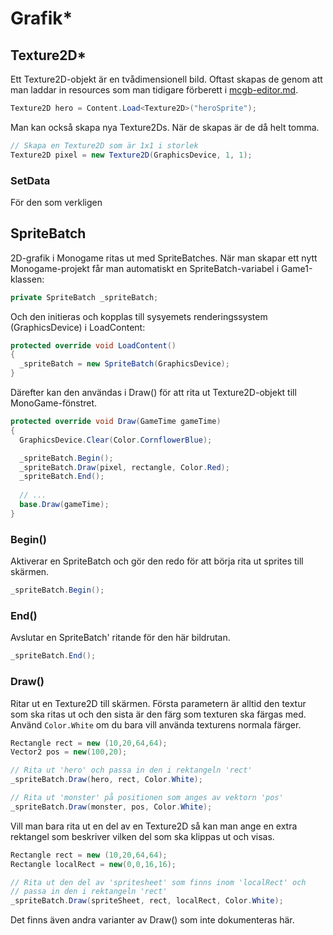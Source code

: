 # Grafik\*

## Texture2D\*

Ett Texture2D-objekt är en tvådimensionell bild. Oftast skapas de genom att man laddar in resources som man tidigare förberett i [mcgb-editor.md](mcgb-editor.md "mention").

```csharp
Texture2D hero = Content.Load<Texture2D>("heroSprite");
```

Man kan också skapa nya Texture2Ds. När de skapas är de då helt tomma.

```csharp
// Skapa en Texture2D som är 1x1 i storlek
Texture2D pixel = new Texture2D(GraphicsDevice, 1, 1);
```

### SetData

För den som verkligen&#x20;

## SpriteBatch

2D-grafik i Monogame ritas ut med SpriteBatches. När man skapar ett nytt Monogame-projekt får man automatiskt en SpriteBatch-variabel i Game1-klassen:

```csharp
private SpriteBatch _spriteBatch;
```

Och den initieras och kopplas till sysyemets renderingssystem (GraphicsDevice) i LoadContent:

```csharp
protected override void LoadContent()
{
  _spriteBatch = new SpriteBatch(GraphicsDevice);
}
```

Därefter kan den användas i Draw() för att rita ut Texture2D-objekt till MonoGame-fönstret.

```csharp
protected override void Draw(GameTime gameTime)
{
  GraphicsDevice.Clear(Color.CornflowerBlue);

  _spriteBatch.Begin();
  _spriteBatch.Draw(pixel, rectangle, Color.Red);
  _spriteBatch.End();
    
  // ...
  base.Draw(gameTime);
}
```

### Begin()

Aktiverar en SpriteBatch och gör den redo för att börja rita ut sprites till skärmen.

```csharp
_spriteBatch.Begin();
```

### End()

Avslutar en SpriteBatch' ritande för den här bildrutan.

```csharp
_spriteBatch.End();
```

### Draw()

Ritar ut en Texture2D till skärmen. Första parametern är alltid den textur som ska ritas ut och den sista är den färg som texturen ska färgas med. Använd `Color.White` om du bara vill använda texturens normala färger.

```csharp
Rectangle rect = new (10,20,64,64);
Vector2 pos = new(100,20);

// Rita ut 'hero' och passa in den i rektangeln 'rect'
_spriteBatch.Draw(hero, rect, Color.White);

// Rita ut 'monster' på positionen som anges av vektorn 'pos'
_spriteBatch.Draw(monster, pos, Color.White);
```

Vill man bara rita ut en del av en Texture2D så kan man ange en extra rektangel som beskriver vilken del som ska klippas ut och visas.

```csharp
Rectangle rect = new (10,20,64,64);
Rectangle localRect = new(0,0,16,16);

// Rita ut den del av 'spritesheet' som finns inom 'localRect' och 
// passa in den i rektangeln 'rect'
_spriteBatch.Draw(spriteSheet, rect, localRect, Color.White);
```

Det finns även andra varianter av Draw() som inte dokumenteras här.
